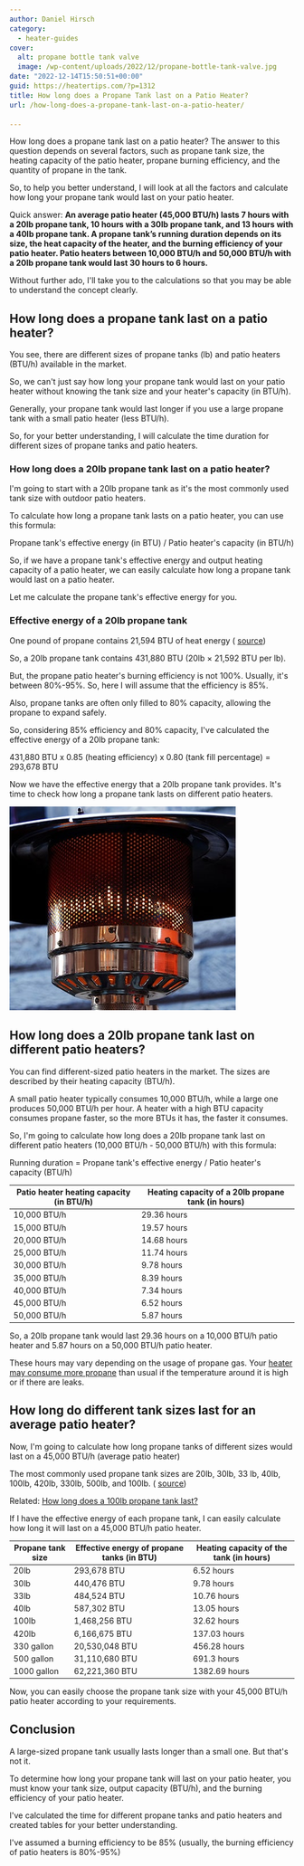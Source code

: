 ```yaml
---
author: Daniel Hirsch
category:
  - heater-guides
cover:
  alt: propane bottle tank valve
  image: /wp-content/uploads/2022/12/propane-bottle-tank-valve.jpg
date: "2022-12-14T15:50:51+00:00"
guid: https://heatertips.com/?p=1312
title: How long does a Propane Tank last on a Patio Heater?
url: /how-long-does-a-propane-tank-last-on-a-patio-heater/

---
```

How long does a propane tank last on a patio heater? The answer to this question depends on several factors, such as propane tank size, the heating capacity of the patio heater, propane burning efficiency, and the quantity of propane in the tank.

So, to help you better understand, I will look at all the factors and calculate how long your propane tank would last on your patio heater.

Quick answer: **An average patio heater (45,000 BTU/h) lasts 7 hours with a 20lb propane tank, 10 hours with a 30lb propane tank, and 13 hours with a 40lb propane tank. A propane tank’s running duration depends on its size, the heat capacity of the heater, and the burning efficiency of your patio heater. Patio heaters between 10,000 BTU/h and 50,000 BTU/h with a 20lb propane tank would last 30 hours to 6 hours.**

Without further ado, I'll take you to the calculations so that you may be able to understand the concept clearly.

## How long does a propane tank last on a patio heater?

You see, there are different sizes of propane tanks (lb) and patio heaters (BTU/h) available in the market.

So, we can't just say how long your propane tank would last on your patio heater without knowing the tank size and your heater's capacity (in BTU/h).

Generally, your propane tank would last longer if you use a large propane tank with a small patio heater (less BTU/h).

So, for your better understanding, I will calculate the time duration for different sizes of propane tanks and patio heaters.

### How long does a 20lb propane tank last on a patio heater?

I'm going to start with a 20lb propane tank as it's the most commonly used tank size with outdoor patio heaters.

To calculate how long a propane tank lasts on a patio heater, you can use this formula:

Propane tank's effective energy (in BTU) / Patio heater's capacity (in BTU/h)

So, if we have a propane tank's effective energy and output heating capacity of a patio heater, we can easily calculate how long a propane tank would last on a patio heater.

Let me calculate the propane tank's effective energy for you.

### Effective energy of a 20lb propane tank

One pound of propane contains 21,594 BTU of heat energy ( [source](https://www.elgas.com.au/blog/389-lpg-conversions-kg-litres-mj-kwh-and-m3/))

So, a 20lb propane tank contains 431,880 BTU (20lb × 21,592 BTU per lb).

But, the propane patio heater's burning efficiency is not 100%. Usually, it's between 80%-95%. So, here I will assume that the efficiency is 85%.

Also, propane tanks are often only filled to 80% capacity, allowing the propane to expand safely.

So, considering 85% efficiency and 80% capacity, I've calculated the effective energy of a 20lb propane tank:

431,880 BTU x 0.85 (heating efficiency) x 0.80 (tank fill percentage) = 293,678 BTU

Now we have the effective energy that a 20lb propane tank provides. It's time to check how long a propane tank lasts on different patio heaters.

![patio heater](/wp-content/uploads/2022/12/patio-heater.jpg)

## How long does a 20lb propane tank last on different patio heaters?

You can find different-sized patio heaters in the market. The sizes are described by their heating capacity (BTU/h).

A small patio heater typically consumes 10,000 BTU/h, while a large one produces 50,000 BTU/h per hour. A heater with a high BTU capacity consumes propane faster, so the more BTUs it has, the faster it consumes.

So, I'm going to calculate how long does a 20lb propane tank last on different patio heaters (10,000 BTU/h - 50,000 BTU/h) with this formula:

Running duration = Propane tank's effective energy / Patio heater's capacity (BTU/h)

Patio heater heating capacity (in BTU/h) | Heating capacity of a 20lb propane tank (in hours)  
---------------------------------------- | -------------------------------------------------  
10,000 BTU/h                             | 29.36 hours  
15,000 BTU/h                             | 19.57 hours  
20,000 BTU/h                             | 14.68 hours  
25,000 BTU/h                             | 11.74 hours  
30,000 BTU/h                             | 9.78 hours  
35,000 BTU/h                             | 8.39 hours  
40,000 BTU/h                             | 7.34 hours  
45,000 BTU/h                             | 6.52 hours  
50,000 BTU/h                             | 5.87 hours  

So, a 20lb propane tank would last 29.36 hours on a 10,000 BTU/h patio heater and 5.87 hours on a 50,000 BTU/h patio heater.

These hours may vary depending on the usage of propane gas. Your [heater may consume more propane](/why-is-propane-heater-using-so-much-gas/) than usual if the temperature around it is high or if there are leaks.

## How long do different tank sizes last for an average patio heater?

Now, I'm going to calculate how long propane tanks of different sizes would last on a 45,000 BTU/h (average patio heater)

The most commonly used propane tank sizes are 20lb, 30lb, 33 lb, 40lb, 100lb, 420lb, 330lb, 500lb, and 100lb. ( [source](https://www.couchoilcompany.com/what-size-propane-tank/))

Related: [How long does a 100lb propane tank last?](/how-long-does-a-100lb-propane-tank-last/)

If I have the effective energy of each propane tank, I can easily calculate how long it will last on a 45,000 BTU/h patio heater.

Propane tank size | Effective energy of propane tanks (in BTU) | Heating capacity of the tank (in hours)  
----------------- | -------------------------------------------- | ----------------------------------------  
20lb              | 293,678 BTU                                  | 6.52 hours  
30lb              | 440,476 BTU                                  | 9.78 hours  
33lb              | 484,524 BTU                                  | 10.76 hours  
40lb              | 587,302 BTU                                  | 13.05 hours  
100lb             | 1,468,256 BTU                                | 32.62 hours  
420lb             | 6,166,675 BTU                                | 137.03 hours  
330 gallon        | 20,530,048 BTU                               | 456.28 hours  
500 gallon        | 31,110,680 BTU                               | 691.3 hours  
1000 gallon       | 62,221,360 BTU                               | 1382.69 hours  

Now, you can easily choose the propane tank size with your 45,000 BTU/h patio heater according to your requirements.

## Conclusion

A large-sized propane tank usually lasts longer than a small one. But that's not it.

To determine how long your propane tank will last on your patio heater, you must know your tank size, output capacity (BTU/h), and the burning efficiency of your patio heater.

I've calculated the time for different propane tanks and patio heaters and created tables for your better understanding.

I've assumed a burning efficiency to be 85% (usually, the burning efficiency of patio heaters is 80%-95%)
